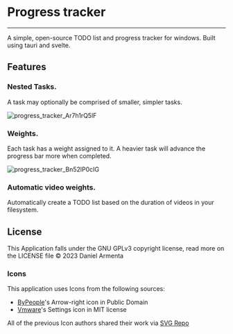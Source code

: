 # Progress tracker
---
A simple, open-source TODO list and progress tracker for windows. Built using tauri and svelte.

## Features

### Nested Tasks.
A task may optionally be comprised of smaller, simpler tasks.

![progress_tracker_Ar7h1rQ5lF](https://github.com/h8moss/progress-tracker/assets/43828996/8caff440-8763-409a-b100-11ae87fd14fd)

### Weights.
Each task has a weight assigned to it. A heavier task will advance the progress bar more when completed.

![progress_tracker_Bn52lP0cIG](https://github.com/h8moss/progress-tracker/assets/43828996/24107f7d-bb17-4acd-bc13-6db4cff461c7)

### Automatic video weights.
Automatically create a TODO list based on the duration of videos in your filesystem.

## License
This Application falls under the GNU GPLv3 copyright license, read more on the LICENSE file
© 2023 Daniel Armenta

### Icons
This application uses Icons from the following sources:
* [ByPeople](https://www.bypeople.com/)'s Arrow-right icon in Public Domain
* [Vmware](https://github.com/vmware/clarity-assets?ref=svgrepo.com)'s Settings icon in MIT license

All of the previous Icon authors shared their work via [SVG Repo](https://www.svgrepo.com)
